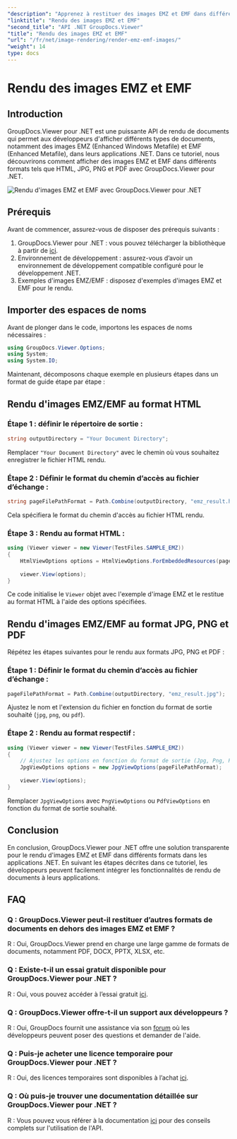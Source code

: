 ```yaml
---
"description": "Apprenez à restituer des images EMZ et EMF dans différents formats avec GroupDocs.Viewer pour .NET. Tutoriel facile à suivre pour les développeurs."
"linktitle": "Rendu des images EMZ et EMF"
"second_title": "API .NET GroupDocs.Viewer"
"title": "Rendu des images EMZ et EMF"
"url": "/fr/net/image-rendering/render-emz-emf-images/"
"weight": 14
type: docs
---
```

# Rendu des images EMZ et EMF

## Introduction

GroupDocs.Viewer pour .NET est une puissante API de rendu de documents qui permet aux développeurs d'afficher différents types de documents, notamment des images EMZ (Enhanced Windows Metafile) et EMF (Enhanced Metafile), dans leurs applications .NET. Dans ce tutoriel, nous découvrirons comment afficher des images EMZ et EMF dans différents formats tels que HTML, JPG, PNG et PDF avec GroupDocs.Viewer pour .NET.

![Rendu d'images EMZ et EMF avec GroupDocs.Viewer pour .NET](/viewer/image-rendering/render-emz-and-emf-images.png)

## Prérequis

Avant de commencer, assurez-vous de disposer des prérequis suivants :

1. GroupDocs.Viewer pour .NET : vous pouvez télécharger la bibliothèque à partir de [ici](https://releases.groupdocs.com/viewer/net/).
2. Environnement de développement : assurez-vous d’avoir un environnement de développement compatible configuré pour le développement .NET.
3. Exemples d'images EMZ/EMF : disposez d'exemples d'images EMZ et EMF pour le rendu.

## Importer des espaces de noms

Avant de plonger dans le code, importons les espaces de noms nécessaires :

```csharp
using GroupDocs.Viewer.Options;
using System;
using System.IO;
```

Maintenant, décomposons chaque exemple en plusieurs étapes dans un format de guide étape par étape :

## Rendu d'images EMZ/EMF au format HTML

### Étape 1 : définir le répertoire de sortie :
```csharp
string outputDirectory = "Your Document Directory";
```
Remplacer `"Your Document Directory"` avec le chemin où vous souhaitez enregistrer le fichier HTML rendu.

### Étape 2 : Définir le format du chemin d’accès au fichier d’échange :
```csharp
string pageFilePathFormat = Path.Combine(outputDirectory, "emz_result.html");
```
Cela spécifiera le format du chemin d'accès au fichier HTML rendu.

### Étape 3 : Rendu au format HTML :
```csharp
using (Viewer viewer = new Viewer(TestFiles.SAMPLE_EMZ))
{
    HtmlViewOptions options = HtmlViewOptions.ForEmbeddedResources(pageFilePathFormat);
    
    viewer.View(options);
}
```
Ce code initialise le `Viewer` objet avec l'exemple d'image EMZ et le restitue au format HTML à l'aide des options spécifiées.

## Rendu d'images EMZ/EMF au format JPG, PNG et PDF

Répétez les étapes suivantes pour le rendu aux formats JPG, PNG et PDF :

### Étape 1 : Définir le format du chemin d’accès au fichier d’échange :
```csharp
pageFilePathFormat = Path.Combine(outputDirectory, "emz_result.jpg");
```
Ajustez le nom et l'extension du fichier en fonction du format de sortie souhaité (`jpg`, `png`, ou `pdf`).

### Étape 2 : Rendu au format respectif :
```csharp
using (Viewer viewer = new Viewer(TestFiles.SAMPLE_EMZ))
{
    // Ajustez les options en fonction du format de sortie (Jpg, Png, Pdf)
    JpgViewOptions options = new JpgViewOptions(pageFilePathFormat);
    
    viewer.View(options);
}
```
Remplacer `JpgViewOptions` avec `PngViewOptions` ou `PdfViewOptions` en fonction du format de sortie souhaité.

## Conclusion

En conclusion, GroupDocs.Viewer pour .NET offre une solution transparente pour le rendu d'images EMZ et EMF dans différents formats dans les applications .NET. En suivant les étapes décrites dans ce tutoriel, les développeurs peuvent facilement intégrer les fonctionnalités de rendu de documents à leurs applications.

## FAQ

### Q : GroupDocs.Viewer peut-il restituer d’autres formats de documents en dehors des images EMZ et EMF ?
R : Oui, GroupDocs.Viewer prend en charge une large gamme de formats de documents, notamment PDF, DOCX, PPTX, XLSX, etc.

### Q : Existe-t-il un essai gratuit disponible pour GroupDocs.Viewer pour .NET ?
R : Oui, vous pouvez accéder à l’essai gratuit [ici](https://releases.groupdocs.com/).

### Q : GroupDocs.Viewer offre-t-il un support aux développeurs ?
R : Oui, GroupDocs fournit une assistance via son [forum](https://forum.groupdocs.com/c/viewer/9) où les développeurs peuvent poser des questions et demander de l'aide.

### Q : Puis-je acheter une licence temporaire pour GroupDocs.Viewer pour .NET ?
R : Oui, des licences temporaires sont disponibles à l’achat [ici](https://purchase.groupdocs.com/temporary-license/).

### Q : Où puis-je trouver une documentation détaillée sur GroupDocs.Viewer pour .NET ?
R : Vous pouvez vous référer à la documentation [ici](https://tutorials.groupdocs.com/viewer/net/) pour des conseils complets sur l'utilisation de l'API.
